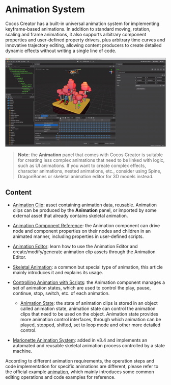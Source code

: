 # Animation System

Cocos Creator has a built-in universal animation system for implementing keyframe-based animations. In addition to standard moving, rotation, scaling and frame animations, it also supports arbitrary component properties and user-defined property drivers, plus arbitrary time curves and innovative trajectory editing, allowing content producers to create detailed dynamic effects without writing a single line of code.

![animation cover](index/main.gif)

> **Note**: the **Animation** panel that comes with Cocos Creator is suitable for creating less complex animations that need to be linked with logic, such as UI animations. If you want to create complex effects, character animations, nested animations, etc., consider using Spine, DragonBones or skeletal animation editor for 3D models instead.

## Content

- [Animation Clip](animation-clip.md): asset containing animation data, reusable. Animation clips can be produced by the **Animation** panel, or imported by some external asset that already contains skeletal animation.

- [Animation Component Reference](animation-comp.md): the Animation component can drive node and component properties on their nodes and children in an animated manner, including properties in user-defined scripts.

- [Animation Editor](animation.md): learn how to use the Animation Editor and create/modify/generate animation clip assets through the Animation Editor.

- [Skeletal Animation](skeletal-animation.md): a common but special type of animation, this article mainly introduces it and explains its usage.

- [Controlling Animation with Scripts](animation-component.md): the Animation component manages a set of animation states, which are used to control the play, pause, continue, stop, switch, etc. of each animation.

    - [Animation State](animation-state.md): the state of animation clips is stored in an object called animation state, animation state can control the animation clips that need to be used on the object. Animation state provides more animation control interfaces, through which animation can be played, stopped, shifted, set to loop mode and other more detailed control.

- [Marionette Animation System](./marionette/index.md): added in v3.4 and implements an automated and reusable skeletal animation process controlled by a state machine.

According to different animation requirements, the operation steps and code implementation for specific animations are different, please refer to the official example [animation](https://github.com/cocos-creator/test-cases-3d/tree/v3.5/assets/cases/animation), which mainly introduces some common editing operations and code examples for reference.
